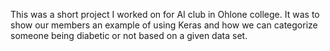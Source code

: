 This was a short project I worked on for AI club in Ohlone college.
It was to show our members an example of using Keras and how we can categorize someone being diabetic or not
based on a given data set. 
